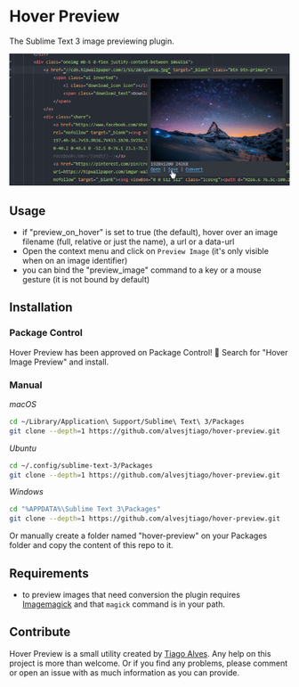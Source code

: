 # Hover Preview

The Sublime Text 3 image previewing plugin.

![Screenshot of Hover Preview, a plugin for Sublime Text 3 by @alvesjtiago](screenshot.png)

## Usage

- if "preview_on_hover" is set to true (the default), hover over an image filename (full, relative or just the name), a url or a data-url
- Open the context menu and click on `Preview Image` (it's only visible when on an image identifier)
- you can bind the "preview_image" command to a key or a mouse gesture (it is not bound by default)

## Installation

### Package Control

Hover Preview has been approved on Package Control! 🎉
Search for "Hover Image Preview" and install.

### Manual

_macOS_
```sh
cd ~/Library/Application\ Support/Sublime\ Text\ 3/Packages
git clone --depth=1 https://github.com/alvesjtiago/hover-preview.git
```

_Ubuntu_
```sh
cd ~/.config/sublime-text-3/Packages
git clone --depth=1 https://github.com/alvesjtiago/hover-preview.git
```

_Windows_
```sh
cd "%APPDATA%\Sublime Text 3\Packages"
git clone --depth=1 https://github.com/alvesjtiago/hover-preview.git
```

Or manually create a folder named "hover-preview" on your Packages folder and copy the content of this repo to it.

## Requirements

- to preview images that need conversion the plugin requires [Imagemagick](https://www.imagemagick.org/script/download.php) and that `magick` command is in your path.


## Contribute

Hover Preview is a small utility created by [Tiago Alves](https://twitter.com/alvesjtiago).
Any help on this project is more than welcome. Or if you find any problems, please comment or open an issue with as much information as you can provide.
